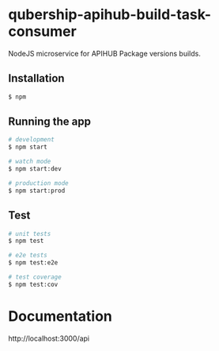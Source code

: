 # qubership-apihub-build-task-consumer

NodeJS microservice for APIHUB Package versions builds.

## Installation

```bash
$ npm
```

## Running the app

```bash
# development
$ npm start

# watch mode
$ npm start:dev

# production mode
$ npm start:prod
```

## Test

```bash
# unit tests
$ npm test

# e2e tests
$ npm test:e2e

# test coverage
$ npm test:cov
```

# Documentation

http://localhost:3000/api
